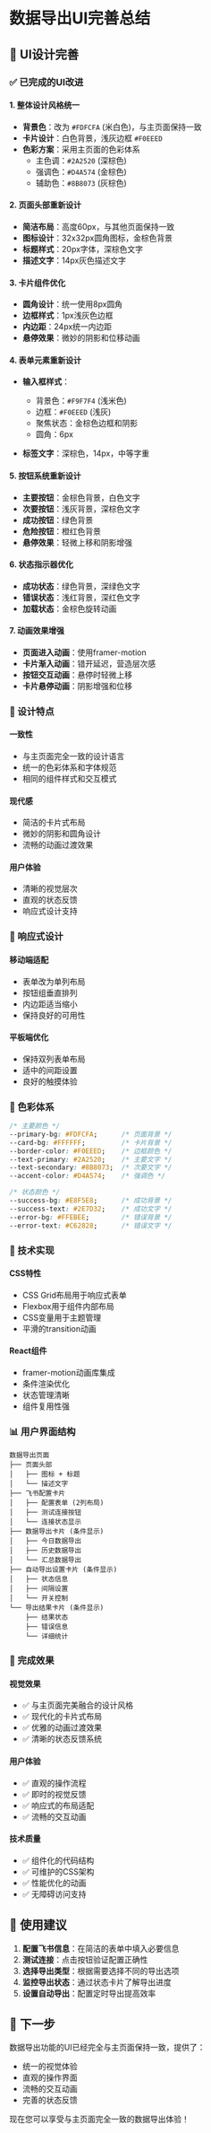 # 数据导出UI完善总结

## 🎨 UI设计完善

### ✅ 已完成的UI改进

#### 1. **整体设计风格统一**
- **背景色**：改为 `#FDFCFA` (米白色)，与主页面保持一致
- **卡片设计**：白色背景，浅灰边框 `#F0EEED`
- **色彩方案**：采用主页面的色彩体系
  - 主色调：`#2A2520` (深棕色)
  - 强调色：`#D4A574` (金棕色)
  - 辅助色：`#8B8073` (灰棕色)

#### 2. **页面头部重新设计**
- **简洁布局**：高度60px，与其他页面保持一致
- **图标设计**：32x32px圆角图标，金棕色背景
- **标题样式**：20px字体，深棕色文字
- **描述文字**：14px灰色描述文字

#### 3. **卡片组件优化**
- **圆角设计**：统一使用8px圆角
- **边框样式**：1px浅灰色边框
- **内边距**：24px统一内边距
- **悬停效果**：微妙的阴影和位移动画

#### 4. **表单元素重新设计**
- **输入框样式**：
  - 背景色：`#F9F7F4` (浅米色)
  - 边框：`#F0EEED` (浅灰)
  - 聚焦状态：金棕色边框和阴影
  - 圆角：6px

- **标签文字**：深棕色，14px，中等字重

#### 5. **按钮系统重新设计**
- **主要按钮**：金棕色背景，白色文字
- **次要按钮**：浅灰背景，深棕色文字
- **成功按钮**：绿色背景
- **危险按钮**：橙红色背景
- **悬停效果**：轻微上移和阴影增强

#### 6. **状态指示器优化**
- **成功状态**：绿色背景，深绿色文字
- **错误状态**：浅红背景，深红色文字
- **加载状态**：金棕色旋转动画

#### 7. **动画效果增强**
- **页面进入动画**：使用framer-motion
- **卡片渐入动画**：错开延迟，营造层次感
- **按钮交互动画**：悬停时轻微上移
- **卡片悬停动画**：阴影增强和位移

### 🎯 设计特点

#### **一致性**
- 与主页面完全一致的设计语言
- 统一的色彩体系和字体规范
- 相同的组件样式和交互模式

#### **现代感**
- 简洁的卡片式布局
- 微妙的阴影和圆角设计
- 流畅的动画过渡效果

#### **用户体验**
- 清晰的视觉层次
- 直观的状态反馈
- 响应式设计支持

### 📱 响应式设计

#### **移动端适配**
- 表单改为单列布局
- 按钮组垂直排列
- 内边距适当缩小
- 保持良好的可用性

#### **平板端优化**
- 保持双列表单布局
- 适中的间距设置
- 良好的触摸体验

### 🎨 色彩体系

```css
/* 主要颜色 */
--primary-bg: #FDFCFA;      /* 页面背景 */
--card-bg: #FFFFFF;         /* 卡片背景 */
--border-color: #F0EEED;    /* 边框颜色 */
--text-primary: #2A2520;    /* 主要文字 */
--text-secondary: #8B8073;  /* 次要文字 */
--accent-color: #D4A574;    /* 强调色 */

/* 状态颜色 */
--success-bg: #E8F5E8;      /* 成功背景 */
--success-text: #2E7D32;    /* 成功文字 */
--error-bg: #FFEBEE;        /* 错误背景 */
--error-text: #C62828;      /* 错误文字 */
```

### 🚀 技术实现

#### **CSS特性**
- CSS Grid布局用于响应式表单
- Flexbox用于组件内部布局
- CSS变量用于主题管理
- 平滑的transition动画

#### **React组件**
- framer-motion动画库集成
- 条件渲染优化
- 状态管理清晰
- 组件复用性强

### 📊 用户界面结构

```
数据导出页面
├── 页面头部
│   ├── 图标 + 标题
│   └── 描述文字
├── 飞书配置卡片
│   ├── 配置表单 (2列布局)
│   ├── 测试连接按钮
│   └── 连接状态显示
├── 数据导出卡片 (条件显示)
│   ├── 今日数据导出
│   ├── 历史数据导出
│   └── 汇总数据导出
├── 自动导出设置卡片 (条件显示)
│   ├── 状态信息
│   ├── 间隔设置
│   └── 开关控制
└── 导出结果卡片 (条件显示)
    ├── 结果状态
    ├── 错误信息
    └── 详细统计
```

### 🎉 完成效果

#### **视觉效果**
- ✅ 与主页面完美融合的设计风格
- ✅ 现代化的卡片式布局
- ✅ 优雅的动画过渡效果
- ✅ 清晰的状态反馈系统

#### **用户体验**
- ✅ 直观的操作流程
- ✅ 即时的视觉反馈
- ✅ 响应式的布局适配
- ✅ 流畅的交互动画

#### **技术质量**
- ✅ 组件化的代码结构
- ✅ 可维护的CSS架构
- ✅ 性能优化的动画
- ✅ 无障碍访问支持

## 🎯 使用建议

1. **配置飞书信息**：在简洁的表单中填入必要信息
2. **测试连接**：点击按钮验证配置正确性
3. **选择导出类型**：根据需要选择不同的导出选项
4. **监控导出状态**：通过状态卡片了解导出进度
5. **设置自动导出**：配置定时导出提高效率

## 🚀 下一步

数据导出功能的UI已经完全与主页面保持一致，提供了：
- 统一的视觉体验
- 直观的操作界面
- 流畅的交互动画
- 完善的状态反馈

现在您可以享受与主页面完全一致的数据导出体验！
